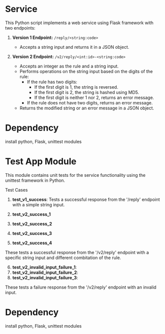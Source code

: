 # Service 

This Python script implements a web service using Flask framework with two endpoints:

1. **Version 1 Endpoint:** `/reply/<string:code>`
   - Accepts a string input and returns it in a JSON object.
   
2. **Version 2 Endpoint:** `/v2/reply/<int:id>-<string:code>`
   - Accepts an integer as the rule and a string input.
   - Performs operations on the string input based on the digits of the rule:
     - If the rule has two digits:
       - If the first digit is 1, the string is reversed.
       - If the first digit is 2, the string is hashed using MD5.
       - If the first digit is neither 1 nor 2, returns an error message.
     - If the rule does not have two digits, returns an error message.
   - Returns the modified string or an error message in a JSON object.

# Dependency
install python, Flask, unittest modules

# Test App Module 

This module contains unit tests for the service functionality using the unittest framework in Python.

Test Cases

1. **test_v1_success**: Tests a successful response from the '/reply' endpoint with a simple string input.

2. **test_v2_success_1**
3. **test_v2_success_2**
4. **test_v2_success_3**
5. **test_v2_success_4**

These tests a successful response from the '/v2/reply' endpoint with a specific string input and different combitation of the rule.

6. **test_v2_invalid_input_failure_1**: 
7. **test_v2_invalid_input_failure_2**: 
8. **test_v2_invalid_input_failure_3**:

These tests a failure response from the '/v2/reply' endpoint with an invalid input.

# Dependency
install python, Flask, unittest modules






